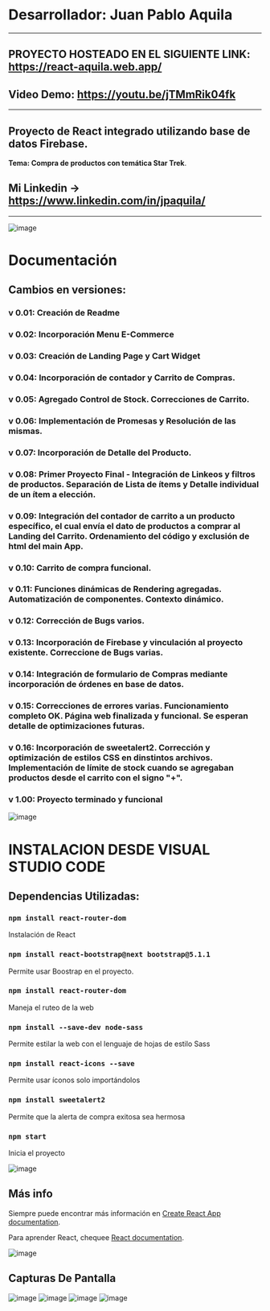 # **Desarrollador:** Juan Pablo Aquila
___
## PROYECTO HOSTEADO EN EL SIGUIENTE LINK: **https://react-aquila.web.app/**
## Video Demo: **https://youtu.be/jTMmRik04fk**
___

## Proyecto de React integrado utilizando base de datos Firebase.
**Tema: Compra de productos con temática Star Trek**.
## Mi Linkedin -> https://www.linkedin.com/in/jpaquila/
___

![image](https://github.com/jpaquila/jpaquila-react-libreria-aquila/blob/master/src/Assets/icono2.png)

# **Documentación**

## **Cambios en versiones:**

### v 0.01: Creación de Readme
### v 0.02: Incorporación Menu E-Commerce
### v 0.03: Creación de Landing Page y Cart Widget
### v 0.04: Incorporación de contador y Carrito de Compras.
### v 0.05: Agregado Control de Stock. Correcciones de Carrito.
### v 0.06: Implementación de Promesas y Resolución de las mismas.
### v 0.07: Incorporación de Detalle del Producto. 
### v 0.08: Primer Proyecto Final - Integración de Linkeos y filtros de productos. Separación de Lista de ítems y Detalle individual de un ítem a elección.
### v 0.09: Integración del contador de carrito a un producto específico, el cual envía el dato de productos a comprar al Landing del Carrito. Ordenamiento del código y exclusión de html del main App.
### v 0.10: Carrito de compra funcional. 
### v 0.11: Funciones dinámicas de Rendering agregadas. Automatización de componentes. Contexto dinámico. 
### v 0.12: Corrección de Bugs varios. 
### v 0.13: Incorporación de Firebase y vinculación al proyecto existente. Correccione de Bugs varias. 
### v 0.14: Integración de formulario de Compras mediante incorporación de órdenes en base de datos.
### v 0.15: Correcciones de errores varias. Funcionamiento completo OK. Página web finalizada y funcional. Se esperan detalle de optimizaciones futuras.
### v 0.16: Incorporación de sweetalert2. Corrección y optimización de estilos CSS en dinstintos archivos. Implementación de límite de stock cuando se agregaban productos desde el carrito con el signo "+".
### v 1.00: Proyecto terminado y funcional

![image](https://github.com/jpaquila/jpaquila-react-libreria-aquila/blob/master/src/Assets/icono3.png)


# INSTALACION DESDE VISUAL STUDIO CODE
## **Dependencias Utilizadas:**
### `npm install react-router-dom`

Instalación de React

### `npm install react-bootstrap@next bootstrap@5.1.1`

Permite usar Boostrap en el proyecto.

### `npm install react-router-dom`

Maneja el ruteo de la web

### `npm install --save-dev node-sass`

Permite estilar la web con el lenguaje de hojas de estilo Sass

### `npm install react-icons --save`

Permite usar íconos solo importándolos

### `npm install sweetalert2`

Permite que la alerta de compra exitosa sea hermosa

### `npm start`

Inicia el proyecto

  
![image](https://github.com/jpaquila/jpaquila-react-libreria-aquila/blob/master/src/Assets/icono4.png)


## Más info

Siempre puede encontrar más información en [Create React App documentation](https://facebook.github.io/create-react-app/docs/getting-started).

Para aprender React, chequee [React documentation](https://reactjs.org/).


![image](https://github.com/jpaquila/jpaquila-react-libreria-aquila/blob/master/src/Assets/icono1.png)

## Capturas De Pantalla

![image](https://github.com/jpaquila/jpaquila-react-libreria-aquila/blob/master/src/Assets/react(1).png)
![image](https://github.com/jpaquila/jpaquila-react-libreria-aquila/blob/master/src/Assets/react(2).png)
![image](https://github.com/jpaquila/jpaquila-react-libreria-aquila/blob/master/src/Assets/react(3).png)
![image](https://github.com/jpaquila/jpaquila-react-libreria-aquila/blob/master/src/Assets/react(4).png)